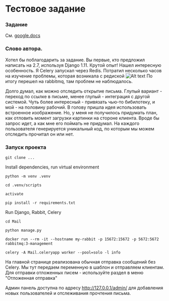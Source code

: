 # Тестовое задание

### Задание
См. [google.docs](https://docs.google.com/document/d/1frjtOtChwW7ZZ0pHcUQxMPNyteRW8WLKVSsBxTd5Kns/edit)

### Слово автора. 

Хотел бы поблагодарить за задание. Вы первые, кто предложил написать на 2.7, используя Django 1.11. Крутой опыт! 
Нашел интересную особенность. Я Celery запускал через Redis. Потратил несколько часов на изучение проблемы, которая возникала с редиской
<img src="https://github.com/Orwall46/task5/blob/master/DecodeError.PNG?raw=true" alt="Alt text" title="Optional title">
По итогу перешел на rabbitmq, там проблем не наблюдалось.

Долго думал, как можно отследить открытие письма. Глупый вариант - переход по ссылке в письме, менее глупый - интеграция с другой системой. Чуть более интересный - привязать чью-то бибилотеку, и мой - на половину рабочий. В голову пришла идея использовать встроенное изображение. Но, у меня не получилось придумать план, как отловить момент загрузки картинки на стороне клиента. Вроде бы запрос идет, а как мне его поймать не придумал. На каждого пользователя генерируется уникальный код, по которым мы можем отследить прочитал он или нет. 


### Запуск проекта
```
git clone ...
```
Install dependencies, run virtual environment
```
python -m venv .venv
```
```
cd .venv/scripts
```
```
activate
```
```
pip install -r requirements.txt
``` 
Run Django, Rabbit, Celery
```
cd Mail
```
```
python manage.py
```
```
docker run --rm -it --hostname my-rabbit -p 15672:15672 -p 5672:5672 rabbitmq:3-management
```
```
celery -A Mail.celeryapp worker --pool=solo -l info
```

На главной странице реализована обычная отправка сообщений без Celery. Мы тут передаем переменную в шаблон и отправляем клиентам. 
Для отправки отложенных писем - используйте раздел в меню "Отложенная отправка"

Админ панель доступна по адресу http://127.0.0.1/admin/ для добавления новых пользователей и отслеживания прочтения письма.
